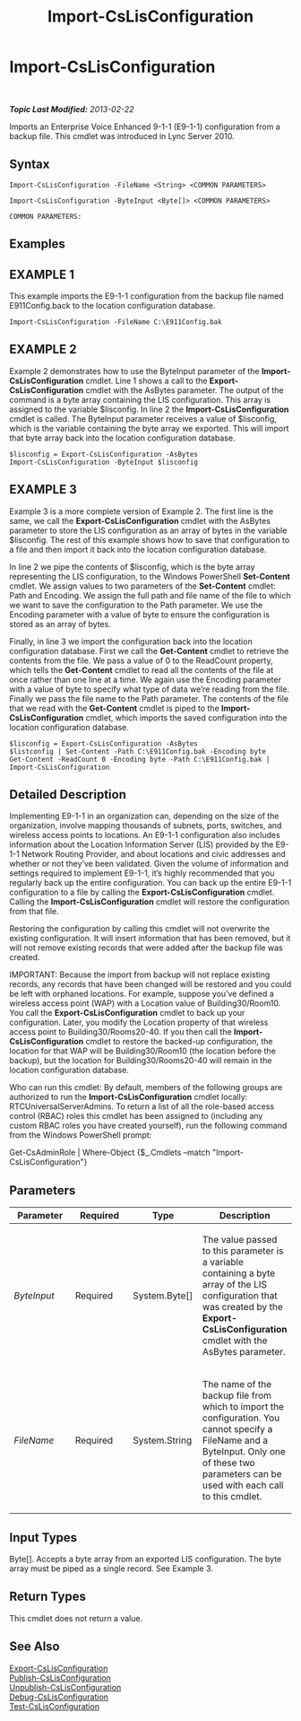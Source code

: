 ﻿---
title: Import-CsLisConfiguration
TOCTitle: Import-CsLisConfiguration
ms:assetid: 579c0c38-311b-4961-b924-11731403d9f2
ms:mtpsurl: https://technet.microsoft.com/en-us/library/Gg398380(v=OCS.15)
ms:contentKeyID: 48184189
ms.date: 07/23/2014
mtps_version: v=OCS.15
---

<div data-xmlns="http://www.w3.org/1999/xhtml">

<div class="topic" data-xmlns="http://www.w3.org/1999/xhtml" data-msxsl="urn:schemas-microsoft-com:xslt" data-cs="http://msdn.microsoft.com/en-us/">

<div data-asp="http://msdn2.microsoft.com/asp">

# Import-CsLisConfiguration

</div>

<div id="mainSection">

<div id="mainBody">

<span> </span>

_**Topic Last Modified:** 2013-02-22_

Imports an Enterprise Voice Enhanced 9-1-1 (E9-1-1) configuration from a backup file. This cmdlet was introduced in Lync Server 2010.

<div>

## Syntax

    Import-CsLisConfiguration -FileName <String> <COMMON PARAMETERS>

    Import-CsLisConfiguration -ByteInput <Byte[]> <COMMON PARAMETERS>

    COMMON PARAMETERS:

</div>

<div>

## Examples

<div>

## EXAMPLE 1

This example imports the E9-1-1 configuration from the backup file named E911Config.back to the location configuration database.

    Import-CsLisConfiguration -FileName C:\E911Config.bak

</div>

<div>

## EXAMPLE 2

Example 2 demonstrates how to use the ByteInput parameter of the **Import-CsLisConfiguration** cmdlet. Line 1 shows a call to the **Export-CsLisConfiguration** cmdlet with the AsBytes parameter. The output of the command is a byte array containing the LIS configuration. This array is assigned to the variable $lisconfig. In line 2 the **Import-CsLisConfiguration** cmdlet is called. The ByteInput parameter receives a value of $lisconfig, which is the variable containing the byte array we exported. This will import that byte array back into the location configuration database.

    $lisconfig = Export-CsLisConfiguration -AsBytes 
    Import-CsLisConfiguration -ByteInput $lisconfig

</div>

<div>

## EXAMPLE 3

Example 3 is a more complete version of Example 2. The first line is the same, we call the **Export-CsLisConfiguration** cmdlet with the AsBytes parameter to store the LIS configuration as an array of bytes in the variable $lisconfig. The rest of this example shows how to save that configuration to a file and then import it back into the location configuration database.

In line 2 we pipe the contents of $lisconfig, which is the byte array representing the LIS configuration, to the Windows PowerShell **Set-Content** cmdlet. We assign values to two parameters of the **Set-Content** cmdlet: Path and Encoding. We assign the full path and file name of the file to which we want to save the configuration to the Path parameter. We use the Encoding parameter with a value of byte to ensure the configuration is stored as an array of bytes.

Finally, in line 3 we import the configuration back into the location configuration database. First we call the **Get-Content** cmdlet to retrieve the contents from the file. We pass a value of 0 to the ReadCount property, which tells the **Get-Content** cmdlet to read all the contents of the file at once rather than one line at a time. We again use the Encoding parameter with a value of byte to specify what type of data we’re reading from the file. Finally we pass the file name to the Path parameter. The contents of the file that we read with the **Get-Content** cmdlet is piped to the **Import-CsLisConfiguration** cmdlet, which imports the saved configuration into the location configuration database.

    $lisconfig = Export-CsLisConfiguration -AsBytes
    $listconfig | Set-Content -Path C:\E911Config.bak -Encoding byte
    Get-Content -ReadCount 0 -Encoding byte -Path C:\E911Config.bak | Import-CsLisConfiguration

</div>

</div>

<div>

## Detailed Description

Implementing E9-1-1 in an organization can, depending on the size of the organization, involve mapping thousands of subnets, ports, switches, and wireless access points to locations. An E9-1-1 configuration also includes information about the Location Information Server (LIS) provided by the E9-1-1 Network Routing Provider, and about locations and civic addresses and whether or not they’ve been validated. Given the volume of information and settings required to implement E9-1-1, it’s highly recommended that you regularly back up the entire configuration. You can back up the entire E9-1-1 configuration to a file by calling the **Export-CsLisConfiguration** cmdlet. Calling the **Import-CsLisConfiguration** cmdlet will restore the configuration from that file.

Restoring the configuration by calling this cmdlet will not overwrite the existing configuration. It will insert information that has been removed, but it will not remove existing records that were added after the backup file was created.

IMPORTANT: Because the import from backup will not replace existing records, any records that have been changed will be restored and you could be left with orphaned locations. For example, suppose you’ve defined a wireless access point (WAP) with a Location value of Building30/Room10. You call the **Export-CsLisConfiguration** cmdlet to back up your configuration. Later, you modify the Location property of that wireless access point to Building30/Rooms20-40. If you then call the **Import-CsLisConfiguration** cmdlet to restore the backed-up configuration, the location for that WAP will be Building30/Room10 (the location before the backup), but the location for Building30/Rooms20-40 will remain in the location configuration database.

Who can run this cmdlet: By default, members of the following groups are authorized to run the **Import-CsLisConfiguration** cmdlet locally: RTCUniversalServerAdmins. To return a list of all the role-based access control (RBAC) roles this cmdlet has been assigned to (including any custom RBAC roles you have created yourself), run the following command from the Windows PowerShell prompt:

Get-CsAdminRole | Where-Object {$\_.Cmdlets –match "Import-CsLisConfiguration"}

</div>

<div>

## Parameters


<table>
<colgroup>
<col style="width: 25%" />
<col style="width: 25%" />
<col style="width: 25%" />
<col style="width: 25%" />
</colgroup>
<thead>
<tr class="header">
<th>Parameter</th>
<th>Required</th>
<th>Type</th>
<th>Description</th>
</tr>
</thead>
<tbody>
<tr class="odd">
<td><p><em>ByteInput</em></p></td>
<td><p>Required</p></td>
<td><p>System.Byte[]</p></td>
<td><p>The value passed to this parameter is a variable containing a byte array of the LIS configuration that was created by the <strong>Export-CsLisConfiguration</strong> cmdlet with the AsBytes parameter.</p></td>
</tr>
<tr class="even">
<td><p><em>FileName</em></p></td>
<td><p>Required</p></td>
<td><p>System.String</p></td>
<td><p>The name of the backup file from which to import the configuration. You cannot specify a FileName and a ByteInput. Only one of these two parameters can be used with each call to this cmdlet.</p></td>
</tr>
</tbody>
</table>


</div>

<div>

## Input Types

Byte\[\]. Accepts a byte array from an exported LIS configuration. The byte array must be piped as a single record. See Example 3.

</div>

<div>

## Return Types

This cmdlet does not return a value.

</div>

<div>

## See Also


[Export-CsLisConfiguration](export-cslisconfiguration.md)  
[Publish-CsLisConfiguration](publish-cslisconfiguration.md)  
[Unpublish-CsLisConfiguration](unpublish-cslisconfiguration.md)  
[Debug-CsLisConfiguration](debug-cslisconfiguration.md)  
[Test-CsLisConfiguration](test-cslisconfiguration.md)  
  

</div>

</div>

<span> </span>

</div>

</div>

</div>

